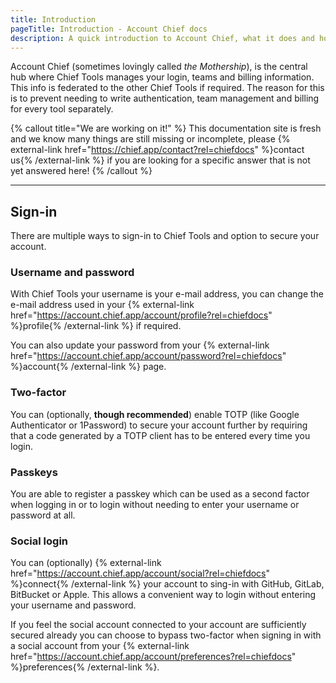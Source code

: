 ```yaml
---
title: Introduction
pageTitle: Introduction - Account Chief docs
description: A quick introduction to Account Chief, what it does and how to use it.
---
```


Account Chief (sometimes lovingly called *the Mothership*), is the central hub where Chief Tools manages your login, teams and billing information. This info is federated to the other Chief Tools if required. The reason for this is to prevent needing to write authentication, team management and billing for every tool separately.

{% callout title="We are working on it!" %}
This documentation site is fresh and we know many things are still missing or incomplete, please {% external-link href="https://chief.app/contact?rel=chiefdocs" %}contact us{% /external-link %} if you are looking for a specific answer that is not yet answered here!
{% /callout %}

---

## Sign-in

There are multiple ways to sign-in to Chief Tools and option to secure your account.

### Username and password

With Chief Tools your username is your e-mail address, you can change the e-mail address used in your {% external-link href="https://account.chief.app/account/profile?rel=chiefdocs" %}profile{% /external-link %} if required.

You can also update your password from your {% external-link href="https://account.chief.app/account/password?rel=chiefdocs" %}account{% /external-link %} page.

### Two-factor

You can (optionally, **though recommended**) enable TOTP (like Google Authenticator or 1Password) to secure your account further by requiring that a code generated by a TOTP client has to be entered every time you login.

### Passkeys

You are able to register a passkey which can be used as a second factor when logging in or to login without needing to enter your username or password at all.

### Social login

You can (optionally) {% external-link href="https://account.chief.app/account/social?rel=chiefdocs" %}connect{% /external-link %} your account to sing-in with GitHub, GitLab, BitBucket or Apple. This allows a convenient way to login without entering your username and password.

If you feel the social account connected to your account are sufficiently secured already you can choose to bypass two-factor when signing in with a social account from your {% external-link href="https://account.chief.app/account/preferences?rel=chiefdocs" %}preferences{% /external-link %}.
